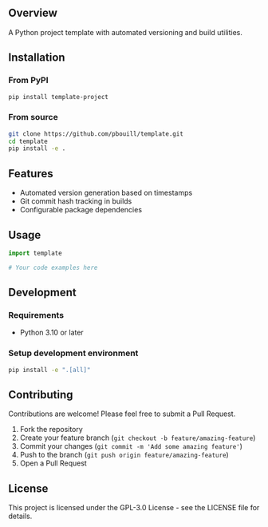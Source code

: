 ## Overview
A Python project template with automated versioning and build utilities.

## Installation

### From PyPI
```bash
pip install template-project
```

### From source
```bash
git clone https://github.com/pbouill/template.git
cd template
pip install -e .
```

## Features
- Automated version generation based on timestamps
- Git commit hash tracking in builds
- Configurable package dependencies

## Usage

```python
import template

# Your code examples here
```

## Development

### Requirements
- Python 3.10 or later

### Setup development environment
```bash
pip install -e ".[all]"
```

## Contributing
Contributions are welcome! Please feel free to submit a Pull Request.

1. Fork the repository
2. Create your feature branch (`git checkout -b feature/amazing-feature`)
3. Commit your changes (`git commit -m 'Add some amazing feature'`)
4. Push to the branch (`git push origin feature/amazing-feature`)
5. Open a Pull Request

## License
This project is licensed under the GPL-3.0 License - see the LICENSE file for details.